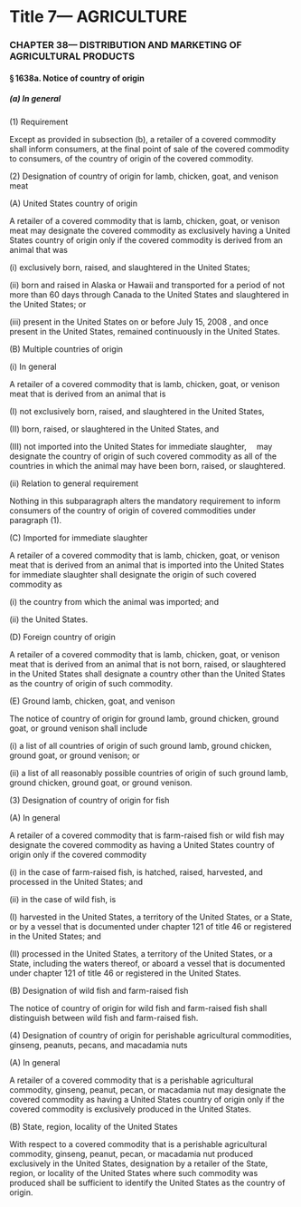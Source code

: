 
# Title 7— AGRICULTURE
### CHAPTER 38— DISTRIBUTION AND MARKETING OF AGRICULTURAL PRODUCTS
#### § 1638a. Notice of country of origin
##### (a) In general

(1) Requirement

Except as provided in subsection (b), a retailer of a covered commodity shall inform consumers, at the final point of sale of the covered commodity to consumers, of the country of origin of the covered commodity.

(2) Designation of country of origin for lamb, chicken, goat, and venison meat

(A) United States country of origin

A retailer of a covered commodity that is lamb, chicken, goat, or venison meat may designate the covered commodity as exclusively having a United States country of origin only if the covered commodity is derived from an animal that was

(i) exclusively born, raised, and slaughtered in the United States;

(ii) born and raised in Alaska or Hawaii and transported for a period of not more than 60 days through Canada to the United States and slaughtered in the United States; or

(iii) present in the United States on or before July 15, 2008 , and once present in the United States, remained continuously in the United States.

(B) Multiple countries of origin

(i) In general

A retailer of a covered commodity that is lamb, chicken, goat, or venison meat that is derived from an animal that is

(I) not exclusively born, raised, and slaughtered in the United States,

(II) born, raised, or slaughtered in the United States, and

(III) not imported into the United States for immediate slaughter,  may designate the country of origin of such covered commodity as all of the countries in which the animal may have been born, raised, or slaughtered.

(ii) Relation to general requirement

Nothing in this subparagraph alters the mandatory requirement to inform consumers of the country of origin of covered commodities under paragraph (1).

(C) Imported for immediate slaughter

A retailer of a covered commodity that is lamb, chicken, goat, or venison meat that is derived from an animal that is imported into the United States for immediate slaughter shall designate the origin of such covered commodity as

(i) the country from which the animal was imported; and

(ii) the United States.

(D) Foreign country of origin

A retailer of a covered commodity that is lamb, chicken, goat, or venison meat that is derived from an animal that is not born, raised, or slaughtered in the United States shall designate a country other than the United States as the country of origin of such commodity.

(E) Ground lamb, chicken, goat, and venison

The notice of country of origin for ground lamb, ground chicken, ground goat, or ground venison shall include

(i) a list of all countries of origin of such ground lamb, ground chicken, ground goat, or ground venison; or

(ii) a list of all reasonably possible countries of origin of such ground lamb, ground chicken, ground goat, or ground venison.

(3) Designation of country of origin for fish

(A) In general

A retailer of a covered commodity that is farm-raised fish or wild fish may designate the covered commodity as having a United States country of origin only if the covered commodity

(i) in the case of farm-raised fish, is hatched, raised, harvested, and processed in the United States; and

(ii) in the case of wild fish, is

(I) harvested in the United States, a territory of the United States, or a State, or by a vessel that is documented under chapter 121 of title 46 or registered in the United States; and

(II) processed in the United States, a territory of the United States, or a State, including the waters thereof, or aboard a vessel that is documented under chapter 121 of title 46 or registered in the United States.

(B) Designation of wild fish and farm-raised fish

The notice of country of origin for wild fish and farm-raised fish shall distinguish between wild fish and farm-raised fish.

(4) Designation of country of origin for perishable agricultural commodities, ginseng, peanuts, pecans, and macadamia nuts

(A) In general

A retailer of a covered commodity that is a perishable agricultural commodity, ginseng, peanut, pecan, or macadamia nut may designate the covered commodity as having a United States country of origin only if the covered commodity is exclusively produced in the United States.

(B) State, region, locality of the United States

With respect to a covered commodity that is a perishable agricultural commodity, ginseng, peanut, pecan, or macadamia nut produced exclusively in the United States, designation by a retailer of the State, region, or locality of the United States where such commodity was produced shall be sufficient to identify the United States as the country of origin.
